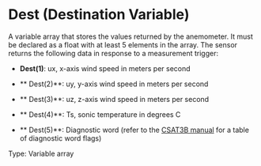 # Dest (Destination Variable)

A variable array that stores the values returned by the anemometer. It must be declared as a float with at least 5 elements in the array. The sensor returns the following data in response to a measurement trigger:

- **Dest(1)**: ux, x-axis wind speed in meters per second

- ** Dest(2)**: uy, y-axis wind speed in meters per second

- ** Dest(3)**: uz, z-axis wind speed in meters per second

- ** Dest(4)**: Ts, sonic temperature in degrees C

- ** Dest(5)**: Diagnostic word (refer to the [CSAT3B manual](https://www.campbellsci.com/csat3b) for a table of diagnostic word flags)

Type: Variable array
